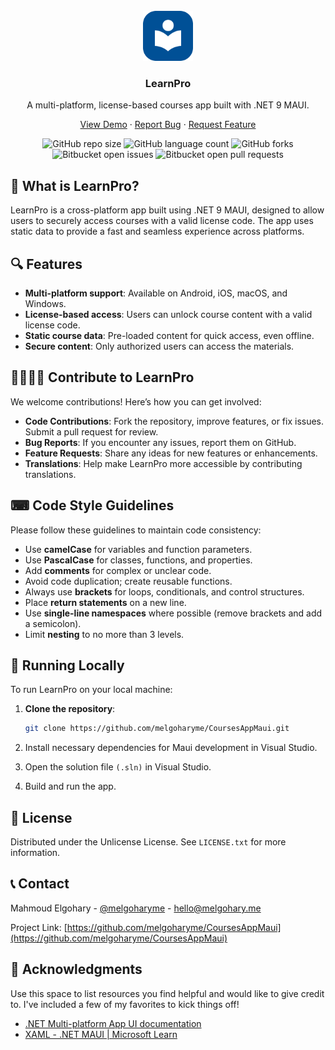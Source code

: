 <!-- PROJECT LOGO -->
<br />
<div align="center">
  <a href="https://github.com/melgoharyme/CoursesAppMaui">
    <img src="/Resources/Images/logo.svg" alt="Logo" width="80" height="80">
  </a>
  <h3 align="center">LearnPro</h3>
  <p align="center">
    A multi-platform, license-based courses app built with .NET 9 MAUI.
  </p>
  <p align="center">
    <a href="https://github.com/melgoharyme/CoursesAppMaui">View Demo</a> · 
    <a href="https://github.com/melgoharyme/CoursesAppMaui/issues/new?template=bug-report-🐞.md">Report Bug</a> · 
    <a href="https://github.com/melgoharyme/CoursesAppMaui/issues/new?template=feature-request-🚀.md">Request Feature</a>
  </p>
  <div align="center">
  <img src="https://img.shields.io/github/repo-size/melgoharyme/CoursesAppMaui?style=for-the-badge" alt="GitHub repo size">
  <img src="https://img.shields.io/github/languages/count/melgoharyme/CoursesAppMaui?style=for-the-badge" alt="GitHub language count">
  <img src="https://img.shields.io/github/forks/melgoharyme/CoursesAppMaui?style=for-the-badge" alt="GitHub forks">
  <img src="https://img.shields.io/bitbucket/issues/melgoharyme/CoursesAppMaui?style=for-the-badge" alt="Bitbucket open issues">
  <img src="https://img.shields.io/bitbucket/pr-raw/melgoharyme/CoursesAppMaui?style=for-the-badge" alt="Bitbucket open pull requests">
</div>
</div>




<!-- ABOUT THE PROJECT -->
## 🤔 What is LearnPro?

LearnPro is a cross-platform app built using .NET 9 MAUI, designed to allow users to securely access courses with a valid license code. The app uses static data to provide a fast and seamless experience across platforms.

## 🔍 Features

- **Multi-platform support**: Available on Android, iOS, macOS, and Windows.
- **License-based access**: Users can unlock course content with a valid license code.
- **Static course data**: Pre-loaded content for quick access, even offline.
- **Secure content**: Only authorized users can access the materials.

## 👨‍👩‍👧‍👦 Contribute to LearnPro

We welcome contributions! Here’s how you can get involved:

- **Code Contributions**: Fork the repository, improve features, or fix issues. Submit a pull request for review.
- **Bug Reports**: If you encounter any issues, report them on GitHub.
- **Feature Requests**: Share any ideas for new features or enhancements.
- **Translations**: Help make LearnPro more accessible by contributing translations.

## ⌨ Code Style Guidelines

Please follow these guidelines to maintain code consistency:

- Use **camelCase** for variables and function parameters.
- Use **PascalCase** for classes, functions, and properties.
- Add **comments** for complex or unclear code.
- Avoid code duplication; create reusable functions.
- Always use **brackets** for loops, conditionals, and control structures.
- Place **return statements** on a new line.
- Use **single-line namespaces** where possible (remove brackets and add a semicolon).
- Limit **nesting** to no more than 3 levels.

## 🚀 Running Locally

To run LearnPro on your local machine:

1. **Clone the repository**:
   ```bash
   git clone https://github.com/melgoharyme/CoursesAppMaui.git

2. Install necessary dependencies for Maui development in Visual Studio.

3. Open the solution file `(.sln)` in Visual Studio.

4. Build and run the app.


<!-- LICENSE -->
## 📝 License

Distributed under the Unlicense License. See `LICENSE.txt` for more information.


<!-- CONTACT -->
## 📞 Contact

Mahmoud Elgohary - [@melgoharyme](https://twitter.com/melgoharyme) - hello@melgohary.me

Project Link: [https://github.com/melgoharyme/CoursesAppMaui](https://github.com/melgoharyme/CoursesAppMaui)


<!-- ACKNOWLEDGMENTS -->
## 🙏 Acknowledgments

Use this space to list resources you find helpful and would like to give credit to. I've included a few of my favorites to kick things off!

* [.NET Multi-platform App UI documentation](https://learn.microsoft.com/en-us/dotnet/maui/?view=net-maui-9.0)
* [XAML - .NET MAUI | Microsoft Learn](https://learn.microsoft.com/en-us/dotnet/maui/xaml/?view=net-maui-9.0)
